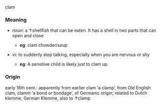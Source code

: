 clam
### Meaning
+ _noun_: a ↑shellfish that can be eaten. It has a shell in two parts that can open and close
	+ __eg__: clam chowder/soup

+ _vi_: to suddenly stop talking, especially when you are nervous or shy
    + __eg__: A sensitive child is likely just to clam up

### Origin

early 16th cent.: apparently from earlier clam ‘a clamp’, from Old English clam, clamm ‘a bond or bondage’, of Germanic origin; related to Dutch klemme, German Klemme, also to ↑clamp
